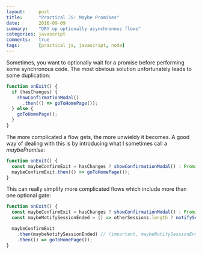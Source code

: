 ```yaml
---
layout:     post
title:      "Practical JS: Maybe Promises"
date:       2016-09-09
summary:    "DRY up optionally asynchronous flows"
categories: javascript
comments:   true
tags:       [practical js, javascript, node]
---
```


Sometimes, you want to optionally wait for a promise before performing some synchronous code.
The most obvious solution unfortunately leads to some duplication:

```js
function onExit() {
  if (hasChanges) {
    showConfirmationModal()
      .then(() => goToHomePage());
  } else {
    goToHomePage();
  }
}
```

The more complicated a flow gets, the more unwieldy it becomes.
A good way of dealing with this is by introducing what I sometimes call a *maybePromise*:

```js
function onExit() {
  const maybeConfirmExit = hasChanges ? showConfirmationModal() : Promise.resolve();
  maybeConfirmExit.then(() => goToHomePage());
}
```

This can really simplify more complicated flows which include more than one optional gate:

```js
function onExit() {
  const maybeConfirmExit = hasChanges ? showConfirmationModal() : Promise.resolve();
  const maybeNotifySessionEnded = () => otherSessions.length ? notifySessionEnded() : Promise.resolve();

  maybeConfirmExit
    .then(maybeNotifySessionEnded) // !important, maybeNotifySessionEnded is an arrow function
    .then(() => goToHomePage());
}
```
